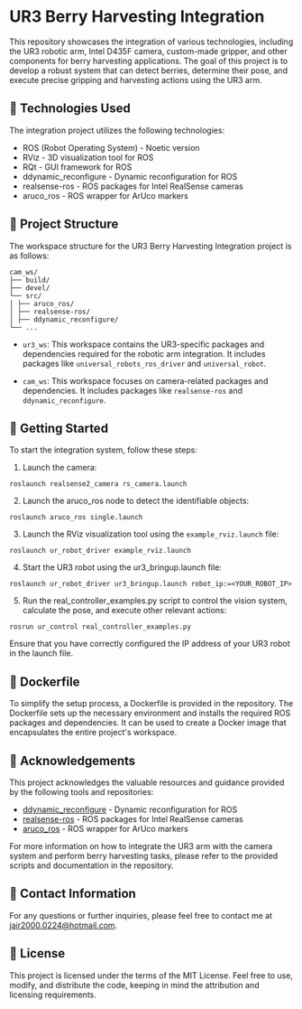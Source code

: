 # UR3 Berry Harvesting Integration

This repository showcases the integration of various technologies, including the UR3 robotic arm, Intel D435F camera, custom-made gripper, and other components for berry harvesting applications. The goal of this project is to develop a robust system that can detect berries, determine their pose, and execute precise gripping and harvesting actions using the UR3 arm.

## :wrench: Technologies Used

The integration project utilizes the following technologies:

- ROS (Robot Operating System) - Noetic version
- RViz - 3D visualization tool for ROS
- RQt - GUI framework for ROS
- ddynamic_reconfigure - Dynamic reconfiguration for ROS
- realsense-ros - ROS packages for Intel RealSense cameras
- aruco_ros - ROS wrapper for ArUco markers


## :file_folder: Project Structure

The workspace structure for the UR3 Berry Harvesting Integration project is as follows:

```
cam_ws/
├── build/
├── devel/
└── src/
│ ├── aruco_ros/
│ ├── realsense-ros/
│ ├── ddynamic_reconfigure/
└── ...
```



- `ur3_ws`: This workspace contains the UR3-specific packages and dependencies required for the robotic arm integration. It includes packages like `universal_robots_ros_driver` and `universal_robot`.

- `cam_ws`: This workspace focuses on camera-related packages and dependencies. It includes packages like `realsense-ros` and `ddynamic_reconfigure`.

## :rocket: Getting Started

To start the integration system, follow these steps:

1. Launch the camera:
```
roslaunch realsense2_camera rs_camera.launch
```

2. Launch the aruco_ros node to detect the identifiable objects:

```
roslaunch aruco_ros single.launch
```

3. Launch the RViz visualization tool using the `example_rviz.launch` file:

```
roslaunch ur_robot_driver example_rviz.launch
```
4. Start the UR3 robot using the ur3_bringup.launch file:
```
roslaunch ur_robot_driver ur3_bringup.launch robot_ip:=<YOUR_ROBOT_IP>
```
5. Run the real_controller_examples.py script to control the vision system, calculate the pose, and execute other relevant actions:
```
rosrun ur_control real_controller_examples.py
```
Ensure that you have correctly configured the IP address of your UR3 robot in the launch file.

## 🐳 Dockerfile

To simplify the setup process, a Dockerfile is provided in the repository. The Dockerfile sets up the necessary environment and installs the required ROS packages and dependencies. It can be used to create a Docker image that encapsulates the entire project's workspace.

## 🙏 **Acknowledgements**

This project acknowledges the valuable resources and guidance provided by the following tools and repositories:

- [ddynamic_reconfigure](https://github.com/pal-robotics/ddynamic_reconfigure) - Dynamic reconfiguration for ROS
- [realsense-ros](https://github.com/IntelRealSense/realsense-ros) - ROS packages for Intel RealSense cameras
- [aruco_ros](https://github.com/pal-robotics/aruco_ros) - ROS wrapper for ArUco markers

For more information on how to integrate the UR3 arm with the camera system and perform berry harvesting tasks, please refer to the provided scripts and documentation in the repository.

## 📧 **Contact Information**

For any questions or further inquiries, please feel free to contact me at jair2000.0224@hotmail.com.

## 📃 **License**

This project is licensed under the terms of the MIT License. Feel free to use, modify, and distribute the code, keeping in mind the attribution and licensing requirements.
